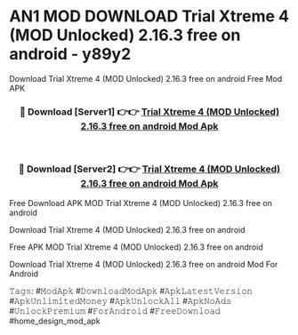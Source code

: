 # AN1 MOD DOWNLOAD Trial Xtreme 4 (MOD Unlocked) 2.16.3 free on android - y89y2
Download Trial Xtreme 4 (MOD Unlocked) 2.16.3 free on android Free Mod APK

<div align="center">
<h3>🔴 Download [Server1] 👉👉 <a href="https://apk-comot.site?title=Trial_Xtreme_4_(MOD_Unlocked)_2.16.3_free_on_android">Trial Xtreme 4 (MOD Unlocked) 2.16.3 free on android Mod Apk</a></h3><br>

<h3>🔴 Download [Server2] 👉👉 <a href="https://apk-comot.site?title=Trial_Xtreme_4_(MOD_Unlocked)_2.16.3_free_on_android">Trial Xtreme 4 (MOD Unlocked) 2.16.3 free on android Mod Apk</a></h3>
</div>


Free Download APK MOD Trial Xtreme 4 (MOD Unlocked) 2.16.3 free on android

Download Trial Xtreme 4 (MOD Unlocked) 2.16.3 free on android 

Free APK MOD Trial Xtreme 4 (MOD Unlocked) 2.16.3 free on android 

Download Trial Xtreme 4 (MOD Unlocked) 2.16.3 free on android Mod For Android

𝚃𝚊𝚐𝚜: #𝙼𝚘𝚍𝙰𝚙𝚔 #𝙳𝚘𝚠𝚗𝚕𝚘𝚊𝚍𝙼𝚘𝚍𝙰𝚙𝚔 #𝙰𝚙𝚔𝙻𝚊𝚝𝚎𝚜𝚝𝚅𝚎𝚛𝚜𝚒𝚘𝚗 #𝙰𝚙𝚔𝚄𝚗𝚕𝚒𝚖𝚒𝚝𝚎𝚍𝙼𝚘𝚗𝚎𝚢 #𝙰𝚙𝚔𝚄𝚗𝚕𝚘𝚌𝚔𝙰𝚕𝚕 #𝙰𝚙𝚔𝙽𝚘𝙰𝚍𝚜 #𝚄𝚗𝚕𝚘𝚌𝚔𝙿𝚛𝚎𝚖𝚒𝚞𝚖 #𝙵𝚘𝚛𝙰𝚗𝚍𝚛𝚘𝚒𝚍 #𝙵𝚛𝚎𝚎𝙳𝚘𝚠𝚗𝚕𝚘𝚊𝚍 #home_design_mod_apk